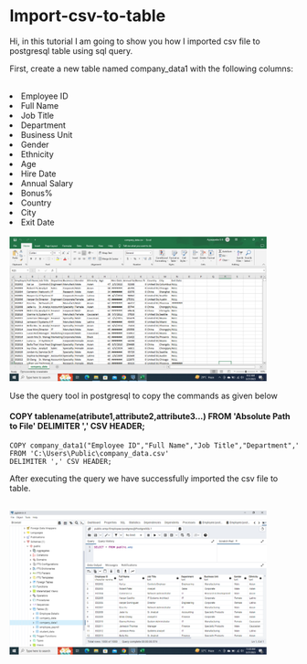 # Import-csv-to-table
<p>Hi, in this tutorial I am going to show you how I imported csv file to postgresql table using sql query.</p>
<p>First, create a new table named company_data1 with the following columns:</p><br>
<li>Employee ID</li>
<li>Full Name</li>
<li>Job Title</li>
<li>Department</li>
<li>Business Unit</li>
<li>Gender</li>
<li>Ethnicity</li>
<li>Age</li>
<li>Hire Date</li>
<li>Annual Salary</li>
<li>Bonus%</li>
<li>Country</li>
<li>City</li>
<li>Exit Date</li><br>
<img src="sample images/csv.png" width="450">

<p>Use the query tool in postgresql to copy the commands as given below</p>
<h4>COPY tablename(atribute1,attribute2,attribute3...) FROM 'Absolute Path to File' DELIMITER ',' CSV HEADER;</h4>
<code><pre>COPY company_data1("Employee ID","Full Name","Job Title","Department","Business Unit","Gender","Ethnicity","Age","Hire Date","Annual Salary","Bonus %","Country","City","Exit Date") 
FROM 'C:\Users\Public\company_data.csv' 
DELIMITER ',' CSV HEADER;</pre></code>
<p>After executing the query we have successfully imported the csv file to table.</p><br>
<img src="sample images/table.png" width="450">

